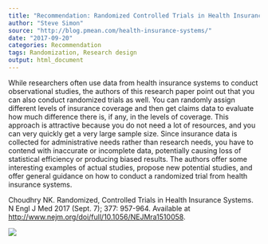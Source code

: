 ```yaml
---
title: "Recommendation: Randomized Controlled Trials in Health Insurance Systems"
author: "Steve Simon"
source: "http://blog.pmean.com/health-insurance-systems/"
date: "2017-09-20"
categories: Recommendation
tags: Randomization, Research design
output: html_document
---
```


While researchers often use data from health insurance systems to
conduct observational studies, the authors of this research paper point
out that you can also conduct randomized trials as well. You can
randomly assign different levels of insurance coverage and then get
claims data to evaluate how much difference there is, if any, in the
levels of coverage. This approach is attractive because you do not need
a lot of resources, and you can very quickly get a very large sample
size. Since insurance data is collected for administrative needs rather
than research needs, you have to contend with inaccurate or incomplete
data, potentially causing loss of statistical efficiency or producing
biased results. The authors offer some interesting examples of actual
studies, propose new potential studies, and offer general guidance on
how to conduct a randomized trial from health insurance
systems.

<!---More--->

Choudhry NK. Randomized, Controlled Trials in Health Insurance Systems.
N Engl J Med 2017 (Sept. 7); 377: 957-964. Available at
<http://www.nejm.org/doi/full/10.1056/NEJMra1510058>.

![](http://www.pmean.com/images/images/17/health-insurance-systems01.png)




